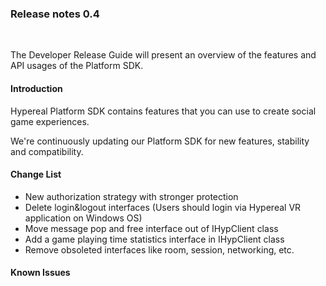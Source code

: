 ### Release notes 0.4

<br>

The Developer Release Guide will present an overview of the features and API usages of the Platform SDK.

#### Introduction

Hypereal Platform SDK contains features that you can use to create social game experiences.

We're continuously updating our Platform SDK for new features, stability and compatibility.

#### Change List

- New authorization strategy with stronger protection
- Delete login&logout interfaces (Users should login via Hypereal VR application on Windows OS)
- Move message pop and free interface out of IHypClient class
- Add a game playing time statistics interface in IHypClient class
- Remove obsoleted interfaces like room, session, networking, etc.

#### Known Issues

